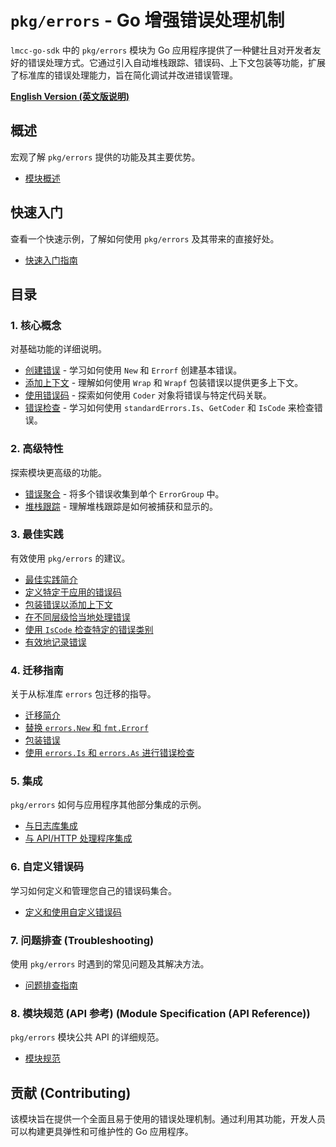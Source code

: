 <!--
 * Author: Martin <lmccc.dev@gmail.com>
 * Co-Author: AI Assistant
 * Description: This document was collaboratively developed by Martin and AI Assistant.
-->

# `pkg/errors` - Go 增强错误处理机制

`lmcc-go-sdk` 中的 `pkg/errors` 模块为 Go 应用程序提供了一种健壮且对开发者友好的错误处理方式。它通过引入自动堆栈跟踪、错误码、上下文包装等功能，扩展了标准库的错误处理能力，旨在简化调试并改进错误管理。

**[English Version (英文版说明)](README.md)**

## 概述

宏观了解 `pkg/errors` 提供的功能及其主要优势。
*   [模块概述](./zh/00_overview_zh.md)

## 快速入门

查看一个快速示例，了解如何使用 `pkg/errors` 及其带来的直接好处。
*   [快速入门指南](./zh/01_quick_start_zh.md)

## 目录

### 1. 核心概念
对基础功能的详细说明。
*   [创建错误](./zh/02_01_creating_errors_zh.md) - 学习如何使用 `New` 和 `Errorf` 创建基本错误。
*   [添加上下文](./zh/02_02_adding_context_zh.md) - 理解如何使用 `Wrap` 和 `Wrapf` 包装错误以提供更多上下文。
*   [使用错误码](./zh/02_03_using_error_codes_zh.md) - 探索如何使用 `Coder` 对象将错误与特定代码关联。
*   [错误检查](./zh/02_04_error_checking_zh.md) - 学习如何使用 `standardErrors.Is`、`GetCoder` 和 `IsCode` 来检查错误。

### 2. 高级特性
探索模块更高级的功能。
*   [错误聚合](./zh/03_01_error_aggregation_zh.md) - 将多个错误收集到单个 `ErrorGroup` 中。
*   [堆栈跟踪](./zh/03_02_stack_traces_zh.md) - 理解堆栈跟踪是如何被捕获和显示的。

### 3. 最佳实践
有效使用 `pkg/errors` 的建议。
*   [最佳实践简介](./zh/04_00_best_practices_intro_zh.md)
*   [定义特定于应用的错误码](./zh/04_01_define_application_specific_error_codes_zh.md)
*   [包装错误以添加上下文](./zh/04_02_wrap_errors_for_context_zh.md)
*   [在不同层级恰当地处理错误](./zh/04_03_handle_errors_appropriately_zh.md)
*   [使用 `IsCode` 检查特定的错误类别](./zh/04_04_use_iscode_for_checking_zh.md)
*   [有效地记录错误](./zh/04_05_log_errors_effectively_zh.md)

### 4. 迁移指南
关于从标准库 `errors` 包迁移的指导。
*   [迁移简介](./zh/05_00_migration_intro_zh.md)
*   [替换 `errors.New` 和 `fmt.Errorf`](./zh/05_01_replacing_new_and_errorf_zh.md)
*   [包装错误](./zh/05_02_wrapping_errors_zh.md)
*   [使用 `errors.Is` 和 `errors.As` 进行错误检查](./zh/05_03_error_checking_is_as_zh.md)

### 5. 集成
`pkg/errors` 如何与应用程序其他部分集成的示例。
*   [与日志库集成](./zh/06_01_with_logging_libraries_zh.md)
*   [与 API/HTTP 处理程序集成](./zh/06_02_with_api_http_handlers_zh.md)

### 6. 自定义错误码
学习如何定义和管理您自己的错误码集合。
*   [定义和使用自定义错误码](./zh/07_custom_error_codes_zh.md)

### 7. 问题排查 (Troubleshooting)
使用 `pkg/errors` 时遇到的常见问题及其解决方法。
*   [问题排查指南](./zh/08_troubleshooting_zh.md)

### 8. 模块规范 (API 参考) (Module Specification (API Reference))
`pkg/errors` 模块公共 API 的详细规范。
*   [模块规范](./zh/09_module_specification_zh.md)

## 贡献 (Contributing)

该模块旨在提供一个全面且易于使用的错误处理机制。通过利用其功能，开发人员可以构建更具弹性和可维护性的 Go 应用程序。 